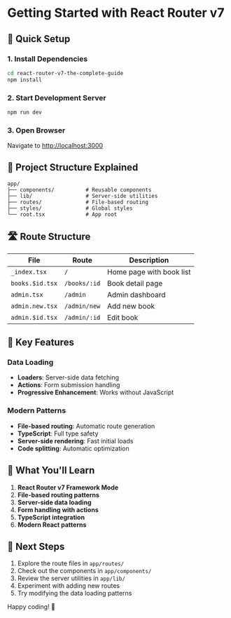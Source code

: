 # Getting Started with React Router v7

## 🚀 Quick Setup

### 1. Install Dependencies
```bash
cd react-router-v7-the-complete-guide
npm install
```

### 2. Start Development Server
```bash
npm run dev
```

### 3. Open Browser
Navigate to [http://localhost:3000](http://localhost:3000)

## 📁 Project Structure Explained

```
app/
├── components/          # Reusable components
├── lib/                 # Server-side utilities
├── routes/              # File-based routing
├── styles/              # Global styles
└── root.tsx             # App root
```

## 🛣️ Route Structure

| File | Route | Description |
|------|-------|-------------|
| `_index.tsx` | `/` | Home page with book list |
| `books.$id.tsx` | `/books/:id` | Book detail page |
| `admin.tsx` | `/admin` | Admin dashboard |
| `admin.new.tsx` | `/admin/new` | Add new book |
| `admin.$id.tsx` | `/admin/:id` | Edit book |

## 🔧 Key Features

### Data Loading
- **Loaders**: Server-side data fetching
- **Actions**: Form submission handling
- **Progressive Enhancement**: Works without JavaScript

### Modern Patterns
- **File-based routing**: Automatic route generation
- **TypeScript**: Full type safety
- **Server-side rendering**: Fast initial loads
- **Code splitting**: Automatic optimization

## 🎯 What You'll Learn

1. **React Router v7 Framework Mode**
2. **File-based routing patterns**
3. **Server-side data loading**
4. **Form handling with actions**
5. **TypeScript integration**
6. **Modern React patterns**

## 🚀 Next Steps

1. Explore the route files in `app/routes/`
2. Check out the components in `app/components/`
3. Review the server utilities in `app/lib/`
4. Experiment with adding new routes
5. Try modifying the data loading patterns

Happy coding! 🎉
